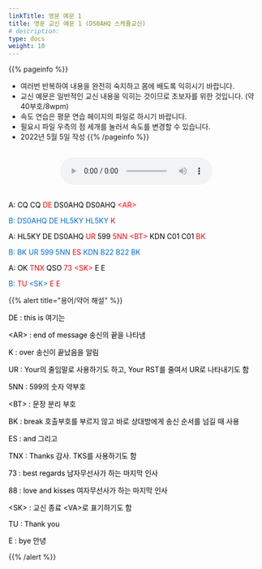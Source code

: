 ```yaml
---
linkTitle: 영문 예문 1
title: 영문 교신 예문 1 (DS0AHQ 스케쥴교신)
# description: 
type: docs
weight: 10
---
```


{{% pageinfo %}}
- 여러번 반복하여 내용을 완전히 숙지하고 몸에 배도록 익히시기 바랍니다.
- 교신 예문은 일반적인 교신 내용을 익히는 것이므로 초보자를 위한 것입니다. (약 40부호/8wpm)
- 속도 연습은 평문 연습 페이지의 파일로 하시기 바랍니다.
- 필요시 파일 우측의 점 세개를 눌러서 속도를 변경할 수 있습니다.
- 2022년 5월 5일 작성
{{% /pageinfo %}}

<br>

<center><audio src="https://blog.kakaocdn.net/dn/vX9kL/btrBsFMGkTh/VK9jGMxMUXdvemrG8cVj8k/tfile.mp3" controls="controls"></audio></center>
<br>
<p data-ke-size="size16"><span style="color: #000000;">A: CQ CQ <span style="color: red;">DE</span><span style="color: #000000;"> DS0AHQ DS0AHQ <span style="color: red;">&lt;AR&gt;</span><span style="color: #000000;"></span></p>
<p data-ke-size="size16"><span style="color: #006dd7;">B: DS0AHQ DE HL5KY HL5KY <span style="color: red;">K</span><span style="color: #006dd7;"></span></p>
<p data-ke-size="size16"><span style="color: #000000;">A: HL5KY DE DS0AHQ <span style="color: red;">UR</span><span style="color: #000000;"> 599 <span style="color: red;">5NN &lt;BT&gt;</span><span style="color: #000000;"> KDN C01 C01 <span style="color: red;">BK</span><span style="color: #000000;"></span></p>
<p data-ke-size="size16"><span style="color: #006dd7;">B: BK UR 599 5NN <span style="color: red;">ES</span><span style="color: #006dd7;"> KDN B22 B22 BK</span></p>
<p data-ke-size="size16"><span style="color: #000000;">A: OK <span style="color: red;">TNX</span><span style="color: #000000;"> QSO <span style="color: red;">73 &lt;SK&gt;</span><span style="color: #000000;"> E E</span></p>
<p data-ke-size="size16"><span style="color: #006dd7;">B: <span style="color: red;">TU</span><span style="color: #006dd7;"> &lt;SK&gt; <span style="color: red;">E E</span><span style="color: #006dd7;"></span></p>

{{% alert title="용어/약어 해설" %}}
<p data-ke-size="size16">
<p data-ke-size="size16"><span style="color: #000000;">DE : this is 여기는</span></p>
<p data-ke-size="size16"><span style="color: #000000;">&lt;AR&gt; : end of message 송신의 끝을 나타냄</span></p>
<p data-ke-size="size16"><span style="color: #000000;">K : over 송신이 끝났음을 알림</span></p>
<p data-ke-size="size16"><span style="color: #000000;">UR : Your의 줄임말로 사용하기도 하고, Your RST를 줄여서 UR로 나타내기도 함</span></p>
<p data-ke-size="size16"><span style="color: #000000;">5NN : 599의 숫자 약부호</span></p>
<p data-ke-size="size16"><span style="color: #000000;">&lt;BT&gt; : 문장 분리 부호</span></p>
<p data-ke-size="size16"><span style="color: #000000;">BK : break 호출부호를 부르지 않고 바로 상대방에게 송신 순서를 넘길 때 사용</span></p>
<p data-ke-size="size16"><span style="color: #000000;">ES : and 그리고</span></p>
<p data-ke-size="size16"><span style="color: #000000;">TNX : Thanks 감사. TKS를 사용하기도 함</span></p>
<p data-ke-size="size16"><span style="color: #000000;">73 : best regards 남자무선사가 하는 마지막 인사</span></p>
<p data-ke-size="size16"><span style="color: #000000;">88 : love and kisses 여자무선사가 하는 마지막 인사</span></p>
<p data-ke-size="size16"><span style="color: #000000;">&lt;SK&gt; : 교신 종료 &lt;VA&gt;로 표기하기도 함</span></p>
<p data-ke-size="size16"><span style="color: #000000;">TU : Thank you</span></p>
<p data-ke-size="size16"><span style="color: #000000;">E : bye 안녕</span></p>
{{% /alert %}}

